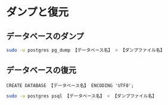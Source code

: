# ダンプと復元

## データベースのダンプ
```bash
sudo -u postgres pg_dump 【データベース名】 > 【ダンプファイル名】
```

## データベースの復元
```pgsql
CREATE DATABASE 【データベース名】 ENCODING 'UTF8';
```

```bash
sudo -u postgres psql 【データベース名】 < 【ダンプファイル名】
```
